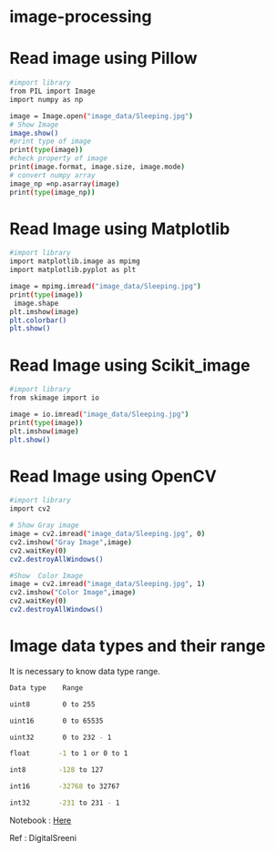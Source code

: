 # image-processing
# Read image using Pillow

```bash
#import library
from PIL import Image
import numpy as np
```

```bash
image = Image.open("image_data/Sleeping.jpg")
# Show Image 
image.show()
#print type of image
print(type(image))
#check property of image 
print(image.format, image.size, image.mode)
# convert numpy array 
image_np =np.asarray(image)
print(type(image_np))
```
# Read Image using Matplotlib

```bash
#import library
import matplotlib.image as mpimg
import matplotlib.pyplot as plt
```

```bash
image = mpimg.imread("image_data/Sleeping.jpg")
print(type(image))
 image.shape
plt.imshow(image)
plt.colorbar()
plt.show()
```

# Read Image using Scikit_image
```bash
#import library
from skimage import io
```

```bash
image = io.imread("image_data/Sleeping.jpg")
print(type(image))
plt.imshow(image)
plt.show()
```

#  Read Image using OpenCV
```bash
#import library
import cv2
```

```bash
# Show Gray image
image = cv2.imread("image_data/Sleeping.jpg", 0)
cv2.imshow("Gray Image",image)
cv2.waitKey(0)
cv2.destroyAllWindows()

```
```bash
#Show  Color Image
image = cv2.imread("image_data/Sleeping.jpg", 1)
cv2.imshow("Color Image",image)
cv2.waitKey(0)
cv2.destroyAllWindows()
```


#  Image data types and their range
It is necessary to know data type range. 
```bash
Data type    Range

uint8        0 to 255

uint16       0 to 65535

uint32       0 to 232 - 1

float       -1 to 1 or 0 to 1

int8        -128 to 127

int16       -32768 to 32767

int32       -231 to 231 - 1
```
Notebook : [Here](https://github.com/pritomsh/image-processing/blob/master/Read%20Image%20using%20Python.ipynb)


Ref : DigitalSreeni
